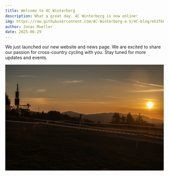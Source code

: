 ```yaml
---
title: Welcome to 4C Winterberg
description: What a great day. 4C Winterberg is now online!
img: https://raw.githubusercontent.com/4C-Winterberg-e-V/4C-blog/eb3f6829eab0f394c6549fcc4c1a7c734e214da9/img/herosection.jpg
author: Jonas Mueller
date: 2025-06-29
---
```


We just launched our new website and news page. We are excited to share our passion for cross-country cycling with you. Stay tuned for more updates and events.

![image](https://raw.githubusercontent.com/4C-Winterberg-e-V/4C-blog/eb3f6829eab0f394c6549fcc4c1a7c734e214da9/img/herosection.jpg)



